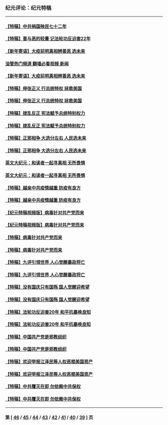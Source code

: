 ### 纪元评论：纪元特稿
---
#### [【特稿】中共祸国殃民七十二年](../../pages/nsc424/n13272607.md?12290330) 
#### [【特稿】善与恶的较量 记法轮功反迫害22年](../../pages/nsc424/n13086597.md?12290330) 
#### [【新年寄语】大疫前明真相辨善恶 选未来](../../pages/nsc424/n12660855.md?12290330) 
#### [油管热门频道 翻墙必看视频 新闻](ok?12290330)
#### [【新年寄语】大疫前明真相辨善恶 选未来](../../pages/nsc424/n12660855.md?12290330) 
#### [【特稿】伸张正义 行总统特权 拯救美国](../../pages/nsc424/n12616806.md?12290330) 
#### [【特稿】伸张正义 行总统特权 拯救美国](../../pages/nsc424/n12616806.md?12290330) 
#### [【特稿】拨乱反正 宪法赋予总统特别权力](../../pages/nsc424/n12598306.md?12290330) 
#### [【特稿】拨乱反正 宪法赋予总统特别权力](../../pages/nsc424/n12598306.md?12290330) 
#### [【特稿】正邪相争 大选分左右 人民选未来](../../pages/nsc424/n12545208.md?12290330) 
#### [【特稿】正邪相争 大选分左右 人民选未来](../../pages/nsc424/n12545208.md?12290330) 
#### [英文大纪元：和读者一起寻真相 无所畏惧](../../pages/nsc424/n12542027.md?12290330) 
#### [英文大纪元：和读者一起寻真相 无所畏惧](../../pages/nsc424/n12542027.md?12290330) 
#### [【特稿】越亲中共疫情越重 防疫有良方](../../pages/nsc424/n12042989.md?12290330) 
#### [【特稿】越亲中共疫情越重 防疫有良方](../../pages/nsc424/n12042989.md?12290330) 
#### [【纪元特稿视频版】病毒针对共产党而来](../../pages/nsc424/n11977328.md?12290330) 
#### [【纪元特稿视频版】病毒针对共产党而来](../../pages/nsc424/n11977328.md?12290330) 
#### [【特稿】病毒针对共产党而来](../../pages/nsc424/n11928818.md?12290330) 
#### [【特稿】病毒针对共产党而来](../../pages/nsc424/n11928818.md?12290330) 
#### [【特稿】九评引领世界 人心觉醒暴政将亡](../../pages/nsc424/n11660496.md?12290330) 
#### [【特稿】九评引领世界 人心觉醒暴政将亡](../../pages/nsc424/n11660496.md?12290330) 
#### [【特稿】没有国庆只有国殇 国人觉醒迎希望](../../pages/nsc424/n11549354.md?12290330) 
#### [【特稿】没有国庆只有国殇 国人觉醒迎希望](../../pages/nsc424/n11549354.md?12290330) 
#### [【特稿】法轮功反迫害20年 和平抗暴唤良知](../../pages/nsc424/n11389135.md?12290330) 
#### [【特稿】法轮功反迫害20年 和平抗暴唤良知](../../pages/nsc424/n11389135.md?12290330) 
#### [【特稿】中国共产党是邪教组织](../../pages/nsc424/n11355551.md?12290330) 
#### [【特稿】中国共产党是邪教组织](../../pages/nsc424/n11355551.md?12290330) 
#### [【特稿】欢迎举报江泽民等人权恶棍美国资产](../../pages/nsc424/n11303040.md?12290330) 
#### [【特稿】欢迎举报江泽民等人权恶棍美国资产](../../pages/nsc424/n11303040.md?12290330) 
#### [【特稿】中共覆灭在即 勿依赖中共保权](../../pages/nsc424/n11278510.md?12290330) 
#### [【特稿】中共覆灭在即 勿依赖中共保权](../../pages/nsc424/n11278510.md?12290330) 

---
#### 第 [ [46](./46.md?12290330) / [45](./45.md?12290330) / [44](./44.md?12290330) / [43](./43.md?12290330) / [42](./42.md?12290330) / [41](./41.md?12290330) / [40](./40.md?12290330) / [39](./39.md?12290330) ] 页
